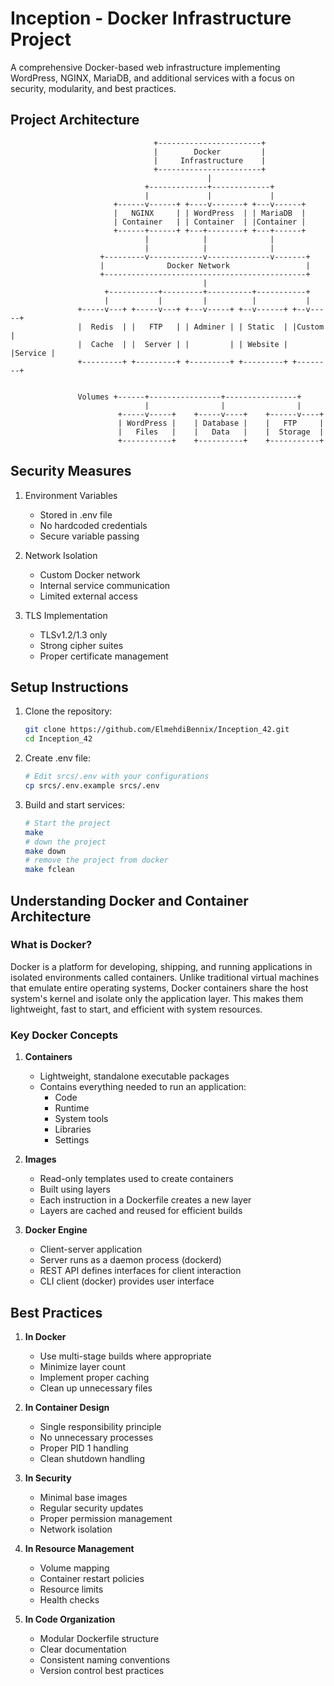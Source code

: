 # Inception - Docker Infrastructure Project

A comprehensive Docker-based web infrastructure implementing WordPress, NGINX, MariaDB, and additional services with a focus on security, modularity, and best practices.

## Project Architecture

```ascii
                                +-----------------------+
                                |        Docker         |
                                |     Infrastructure    |
                                +-----------------------+
                                            |
                              +-------------+-------------+
                              |             |             |
                       +------v------+ +----v-------+ +---v------+
                       |   NGINX     | | WordPress  | | MariaDB  |
                       | Container   | | Container  | |Container |
                       +------+------+ +---+--------+ +---+------+
                              |            |              |
                              |            |              |
                    +---------v------------v--------------v-------+
                    |              Docker Network                 |
                    +---------------------------------------------+
                                           |
                     +-----------+---------+----------+-----------+
                     |           |         |          |           |
               +-----v---+ +-----v---+ +---v-----+ +--v------+ +--v-----+
               |  Redis  | |   FTP   | | Adminer | | Static  | |Custom  |
               |  Cache  | |  Server | |         | | Website | |Service |
               +---------+ +---------+ +---------+ +---------+ +--------+


               Volumes +------+----------------+----------------+
                              |                |                |
                        +-----v-----+    +-----v----+    +------v----+
                        | WordPress |    | Database |    |   FTP     |
                        |   Files   |    |   Data   |    |  Storage  |
                        +-----------+    +----------+    +-----------+
```

## Security Measures

1. Environment Variables
   - Stored in .env file
   - No hardcoded credentials
   - Secure variable passing

2. Network Isolation
   - Custom Docker network
   - Internal service communication
   - Limited external access

3. TLS Implementation
   - TLSv1.2/1.3 only
   - Strong cipher suites
   - Proper certificate management

## Setup Instructions

1. Clone the repository:

   ```bash
   git clone https://github.com/ElmehdiBennix/Inception_42.git
   cd Inception_42
   ```

2. Create .env file:

   ```bash
   # Edit srcs/.env with your configurations
   cp srcs/.env.example srcs/.env
   ```

3. Build and start services:

   ```bash
   # Start the project
   make
   # down the project
   make down
   # remove the project from docker
   make fclean
   ```

## Understanding Docker and Container Architecture

### What is Docker?

Docker is a platform for developing, shipping, and running applications in isolated environments called containers. Unlike traditional virtual machines that emulate entire operating systems, Docker containers share the host system's kernel and isolate only the application layer. This makes them lightweight, fast to start, and efficient with system resources.

### Key Docker Concepts

1. **Containers**
   - Lightweight, standalone executable packages
   - Contains everything needed to run an application:
     - Code
     - Runtime
     - System tools
     - Libraries
     - Settings

2. **Images**
   - Read-only templates used to create containers
   - Built using layers
   - Each instruction in a Dockerfile creates a new layer
   - Layers are cached and reused for efficient builds

3. **Docker Engine**
   - Client-server application
   - Server runs as a daemon process (dockerd)
   - REST API defines interfaces for client interaction
   - CLI client (docker) provides user interface

## Best Practices

1. **In Docker**
   - Use multi-stage builds where appropriate
   - Minimize layer count
   - Implement proper caching
   - Clean up unnecessary files

2. **In Container Design**
   - Single responsibility principle
   - No unnecessary processes
   - Proper PID 1 handling
   - Clean shutdown handling

3. **In Security**
   - Minimal base images
   - Regular security updates
   - Proper permission management
   - Network isolation

4. **In Resource Management**
   - Volume mapping
   - Container restart policies
   - Resource limits
   - Health checks

5. **In Code Organization**
   - Modular Dockerfile structure
   - Clear documentation
   - Consistent naming conventions
   - Version control best practices
